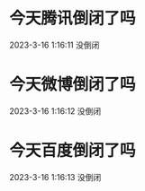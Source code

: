 # 今天腾讯倒闭了吗

2023-3-16 1:16:11 没倒闭

# 今天微博倒闭了吗

2023-3-16 1:16:12 没倒闭

# 今天百度倒闭了吗

2023-3-16 1:16:13 没倒闭

